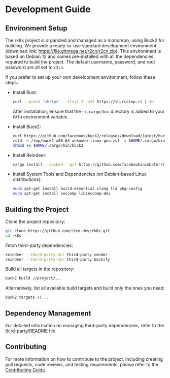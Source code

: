 # Development Guide

## Environment Setup

The rk8s project is organized and managed as a monorepo, using Buck2 for building. We provide a ready-to-use standard development environment (download link: https://file.gitmega.net/r2cn/r2cn.zip). This environment is based on Debian 12 and comes pre-installed with all the dependencies required to build the project. The default username, password, and root password are all set to `r2cn`.

If you prefer to set up your own development environment, follow these steps:

- Install Rust:

  ```bash
  curl --proto '=https' --tlsv1.2 -sSf https://sh.rustup.rs | sh
  ```

  After installation, ensure that the `~/.cargo/bin` directory is added to your `PATH` environment variable.

- Install Buck2:

  ```bash
  curl https://github.com/facebook/buck2/releases/download/latest/buck2-x86_64-unknown-linux-gnu.zst --output /tmp/buck2-x86_64-unknown-linux-gnu.zst --location
  zstd -d /tmp/buck2-x86_64-unknown-linux-gnu.zst -o $HOME/.cargo/bin/buck2
  chmod +x $HOME/.cargo/bin/buck2
  ```

- Install Reindeer:

  ```bash
  cargo install --locked --git https://github.com/facebookincubator/reindeer reindeer
  ```

- Install System Tools and Dependencies (on Debian-based Linux distributions):

  ```bash
  sudo apt-get install build-essential clang lld pkg-config
  sudo apt-get install seccomp libseccomp-dev
  ```

## Building the Project

Clone the project repository:

```bash
git clone https://github.com/r2cn-dev/rk8s.git
cd rk8s
```

Fetch third-party dependencies:

```bash
reindeer --third-party-dir third-party vendor
reindeer --third-party-dir third-party buckify
```

Build all targets in the repository:

```bash
buck2 build //project/...
```

Alternatively, list all available build targets and build only the ones you need:

```bash
buck2 targets //...
```

## Dependency Management

For detailed information on managing third-party dependencies, refer to the [third-party/README](../third-party/README.md) file.

## Contributing

For more information on how to contribute to the project, including creating pull requests, code reviews, and testing requirements, please refer to the [Contributing Guide](./contributing.md).